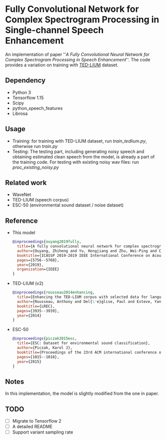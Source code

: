 # Fully Convolutional Network for Complex Spectrogram Processing in Single-channel Speech Enhancement

An implementation of paper ''*A Fully Convolutional Neural Network for Complex Spectrogram Processing in Speech Enhancement*''. The code provides a variation on training with [TED-LIUM](https://www.openslr.org/19/) dataset. 

## Dependency

- Python 3
- Tensorflow 1.15
- Scipy
- python_speech_features
- Librosa

## Usage

- Training: for training with TED-LIUM dataset, run *train_tedlium.py*, otherwise run *train.py*
- Testing: The testing part, including generating noisy speech and obtaining estimated clean speech from the model, is already a part of the training code. For testing with existing noisy wav files: run *proc_existing_noisy.py*

## Related work

- WaveNet 
- TED-LIUM (speech corpus)
- ESC-50 (environmental sound dataset / noise dataset)

## Reference

- This model

  ```BibTex
  @inproceedings{ouyang2019fully,
    title={A fully convolutional neural network for complex spectrogram processing in speech enhancement},
    author={Ouyang, Zhiheng and Yu, Hongjiang and Zhu, Wei-Ping and Champagne, Benoit},
    booktitle={ICASSP 2019-2019 IEEE International Conference on Acoustics, Speech and Signal Processing (ICASSP)},
    pages={5756--5760},
    year={2019},
    organization={IEEE}
  }
  ```

- TED-LIUM (v2)

  ```BibTex
  @inproceedings{rousseau2014enhancing,
    title={Enhancing the TED-LIUM corpus with selected data for language modeling and more TED talks.},
    author={Rousseau, Anthony and Del{\'e}glise, Paul and Esteve, Yannick},
    booktitle={LREC},
    pages={3935--3939},
    year={2014}
  }
  ```

- ESC-50

  ```BibTeX
  @inproceedings{piczak2015esc,
    title={ESC: Dataset for environmental sound classification},
    author={Piczak, Karol J},
    booktitle={Proceedings of the 23rd ACM international conference on Multimedia},
    pages={1015--1018},
    year={2015}
  }
  ```

## Notes

In this implementation, the model is slightly modified from the one in paper.

## TODO

- [ ] Migrate to Tensorflow 2
- [ ] A detailed README
- [ ] Support variant sampling rate
